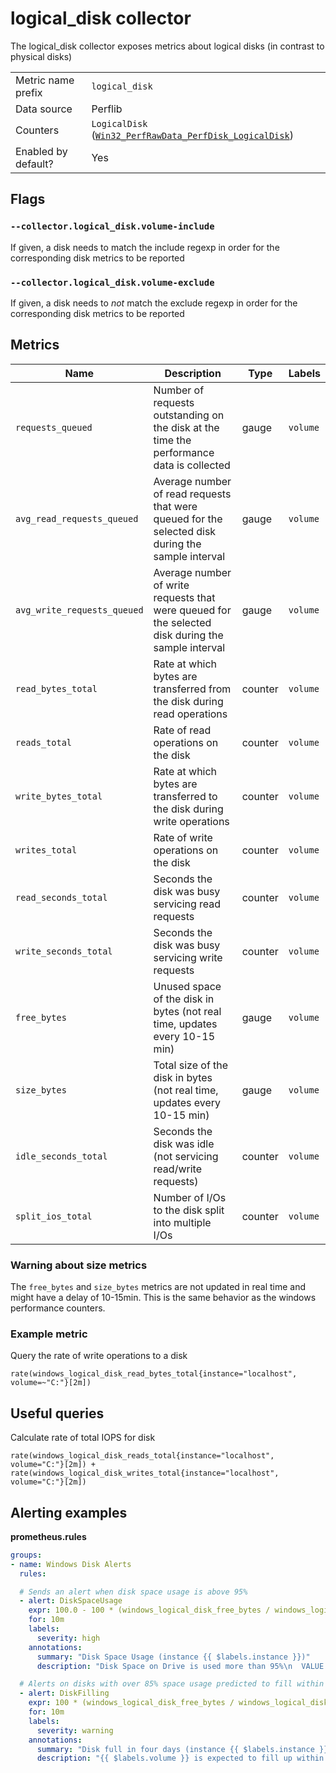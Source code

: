 # logical_disk collector

The logical_disk collector exposes metrics about logical disks (in contrast to physical disks)

|||
-|-
Metric name prefix  | `logical_disk`
Data source         | Perflib
Counters             | `LogicalDisk` ([`Win32_PerfRawData_PerfDisk_LogicalDisk`](https://msdn.microsoft.com/en-us/windows/hardware/aa394307(v=vs.71)))
Enabled by default? | Yes

## Flags

### `--collector.logical_disk.volume-include`

If given, a disk needs to match the include regexp in order for the corresponding disk metrics to be reported

### `--collector.logical_disk.volume-exclude`

If given, a disk needs to *not* match the exclude regexp in order for the corresponding disk metrics to be reported

## Metrics

Name | Description | Type | Labels
-----|-------------|------|-------
`requests_queued` | Number of requests outstanding on the disk at the time the performance data is collected | gauge | `volume`
`avg_read_requests_queued` | Average number of read requests that were queued for the selected disk during the sample interval | gauge | `volume`
`avg_write_requests_queued` | Average number of write requests that were queued for the selected disk during the sample interval | gauge | `volume`
`read_bytes_total` | Rate at which bytes are transferred from the disk during read operations | counter | `volume`
`reads_total` | Rate of read operations on the disk | counter | `volume`
`write_bytes_total` | Rate at which bytes are transferred to the disk during write operations  | counter | `volume`
`writes_total` | Rate of write operations on the disk  | counter | `volume`
`read_seconds_total` | Seconds the disk was busy servicing read requests | counter | `volume`
`write_seconds_total` | Seconds the disk was busy servicing write requests | counter | `volume`
`free_bytes` | Unused space of the disk in bytes (not real time, updates every 10-15 min) | gauge | `volume`
`size_bytes` | Total size of the disk in bytes (not real time, updates every 10-15 min) | gauge | `volume`
`idle_seconds_total` | Seconds the disk was idle (not servicing read/write requests) | counter | `volume`
`split_ios_total` | Number of I/Os to the disk split into multiple I/Os | counter | `volume`

### Warning about size metrics
The `free_bytes` and `size_bytes` metrics are not updated in real time and might have a delay of 10-15min.
This is the same behavior as the windows performance counters.

### Example metric
Query the rate of write operations to a disk
```
rate(windows_logical_disk_read_bytes_total{instance="localhost", volume=~"C:"}[2m])
```

## Useful queries
Calculate rate of total IOPS for disk
```
rate(windows_logical_disk_reads_total{instance="localhost", volume="C:"}[2m]) + rate(windows_logical_disk_writes_total{instance="localhost", volume="C:"}[2m])
```

## Alerting examples
**prometheus.rules**
```yaml
groups:
- name: Windows Disk Alerts
  rules:

  # Sends an alert when disk space usage is above 95%
  - alert: DiskSpaceUsage
    expr: 100.0 - 100 * (windows_logical_disk_free_bytes / windows_logical_disk_size_bytes) > 95
    for: 10m
    labels:
      severity: high
    annotations:
      summary: "Disk Space Usage (instance {{ $labels.instance }})"
      description: "Disk Space on Drive is used more than 95%\n  VALUE = {{ $value }}\n  LABELS: {{ $labels }}"

  # Alerts on disks with over 85% space usage predicted to fill within the next four days
  - alert: DiskFilling
    expr: 100 * (windows_logical_disk_free_bytes / windows_logical_disk_size_bytes) < 15 and predict_linear(windows_logical_disk_free_bytes[6h], 4 * 24 * 3600) < 0
    for: 10m
    labels:
      severity: warning
    annotations:
      summary: "Disk full in four days (instance {{ $labels.instance }})"
      description: "{{ $labels.volume }} is expected to fill up within four days. Currently {{ $value | humanize }}% is available.\n VALUE = {{ $value }}\n LABELS: {{ $labels }}"
```
